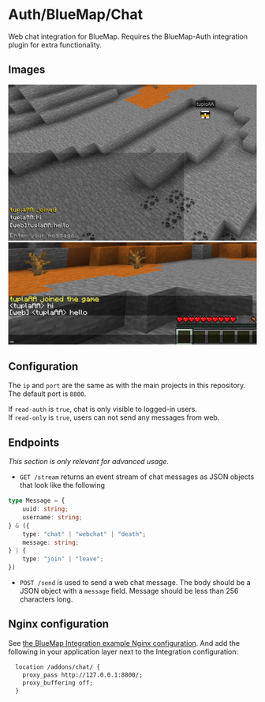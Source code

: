# Auth/BlueMap/Chat

Web chat integration for BlueMap. Requires the BlueMap-Auth integration plugin for extra functionality.

## Images

![Chat in BlueMap](../../.github/readmeImages/chat-in-web.png)
![Chat in game](../../.github/readmeImages/chat-in-mc.png)

## Configuration

The `ip` and `port` are the same as with the main projects in this repository. The default port is `8800`.

If `read-auth` is `true`, chat is only visible to logged-in users.  
If `read-only` is `true`, users can not send any messages from web.

## Endpoints

*This section is only relevant for advanced usage.*

- `GET /stream` returns an event stream of chat messages as JSON objects that look like the following
```typescript
type Message = {
    uuid: string;
    username: string;
} & ({
    type: "chat" | "webchat" | "death";
    message: string;
} | {
    type: "join" | "leave";
})
```
- `POST /send` is used to send a web chat message. The body should be a JSON object with a `message` field.
Message should be less than 256 characters long.

## Nginx configuration

See [the BlueMap Integration example Nginx configuration](https://github.com/Chicken/Auth/tree/master/BlueMap/Integration#example-nginx).
And add the following in your application layer next to the Integration configuration:

```nginx
  location /addons/chat/ {
    proxy_pass http://127.0.0.1:8800/;
    proxy_buffering off;
  }
```
